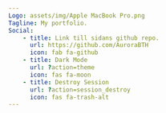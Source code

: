 ```yaml
---
Logo: assets/img/Apple MacBook Pro.png
Tagline: My portfolio.
Social:
    - title: Link till sidans github repo.
      url: https://github.com/AuroraBTH
      icon: fab fa-github
    - title: Dark Mode
      url: ?action=theme
      icon: fas fa-moon
    - title: Destroy Session
      url: ?action=session_destroy
      icon: fas fa-trash-alt
---
```


<!-- Länkarna om ni inte vill ha dem i er footer 
<a href="?action=session_destroy">Destroy Session</a>
<a href="?action=theme">Swap theme</a>
--->